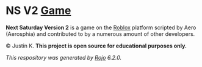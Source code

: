 # NS V2 [Game](https://www.roblox.com/games/6960243261/NS-V2)

**Next Saturday Version 2** is a game on the [Roblox](https://roblox.com) platform scripted by Aero (Aerosphia) and contributed to by a numerous amount of other developers.

© Justin K. **This project is open source for educational purposes only.**

*This respository was generated by [Rojo](https://github.com/rojo-rbx/rojo) 6.2.0.*
